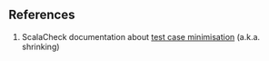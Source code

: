 ## References

1. ScalaCheck documentation about [test case minimisation](https://github.com/typelevel/scalacheck/blob/master/doc/UserGuide.md#test-case-minimisation) (a.k.a. shrinking) 
